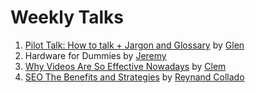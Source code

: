 # Weekly Talks

1. [Pilot Talk: How to talk + Jargon and Glossary](https://github.com/webteractive/weekly-talks/blob/master/Pilot%20Talk.pdf) by [Glen](https://github.com/hadefication)
2. Hardware for Dummies by [Jeremy](https://github.com/poycutex)
3. [Why Videos Are So Effective Nowadays](https://github.com/webteractive/weekly-talks/blob/master/Why%20Videos%20Are%20So%20Effective%20Nowadays.pdf) by [Clem](https://github.com/Clemylicious)
4. [SEO The Benefits and Strategies]() by [Reynand Collado]()
